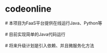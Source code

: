 # codeonline
# 本项目为FaaS平台提供在线运行Java、Python等<br/><br/>
# 目前实现简单的Java代码运行 <br/><br/>
# 将来升级计划是引入依赖、并且微服务化方法<br/>

